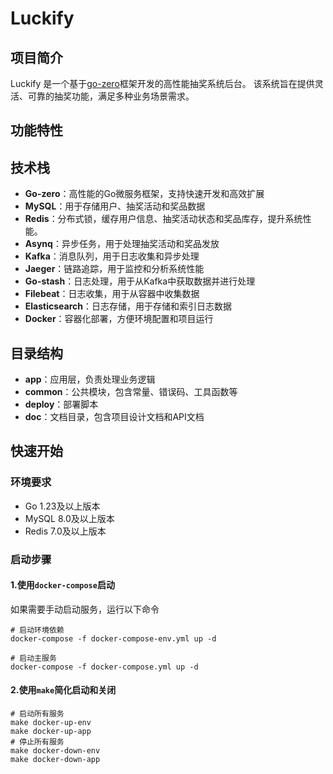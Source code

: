 # Luckify

## 项目简介
Luckify 是一个基于[go-zero](https://github.com/zeromicro/go-zero)框架开发的高性能抽奖系统后台。
该系统旨在提供灵活、可靠的抽奖功能，满足多种业务场景需求。

## 功能特性

## 技术栈

- **Go-zero**：高性能的Go微服务框架，支持快速开发和高效扩展
- **MySQL**：用于存储用户、抽奖活动和奖品数据
- **Redis**：分布式锁，缓存用户信息、抽奖活动状态和奖品库存，提升系统性能。
- **Asynq**：异步任务，用于处理抽奖活动和奖品发放
- **Kafka**：消息队列，用于日志收集和异步处理
- **Jaeger**：链路追踪，用于监控和分析系统性能
- **Go-stash**：日志处理，用于从Kafka中获取数据并进行处理
- **Filebeat**：日志收集，用于从容器中收集数据
- **Elasticsearch**：日志存储，用于存储和索引日志数据
- **Docker**：容器化部署，方便环境配置和项目运行

## 目录结构
- **app**：应用层，负责处理业务逻辑
- **common**：公共模块，包含常量、错误码、工具函数等
- **deploy**：部署脚本
- **doc**：文档目录，包含项目设计文档和API文档

## 快速开始
### 环境要求

- Go 1.23及以上版本
- MySQL 8.0及以上版本
- Redis 7.0及以上版本

### 启动步骤
#### 1.使用`docker-compose`启动
如果需要手动启动服务，运行以下命令
```shell
# 启动环境依赖
docker-compose -f docker-compose-env.yml up -d

# 启动主服务
docker-compose -f docker-compose.yml up -d
```

#### 2.使用`make`简化启动和关闭
```shell
# 启动所有服务
make docker-up-env
make docker-up-app
# 停止所有服务
make docker-down-env
make docker-down-app
```